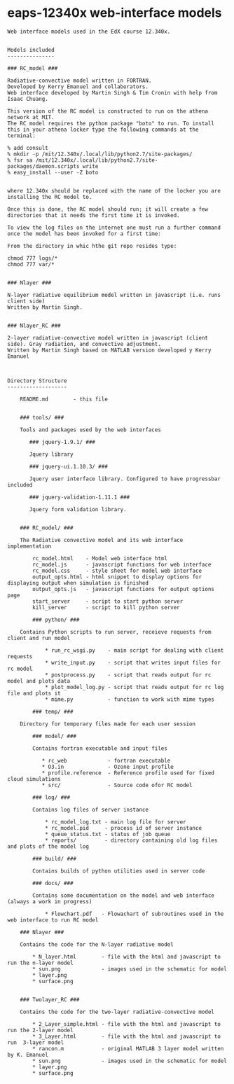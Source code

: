 eaps-12340x web-interface models
================================

    Web interface models used in the EdX course 12.340x. 


    Models included
    ---------------

    ### RC_model ###

    Radiative-convective model written in FORTRAN. 
    Developed by Kerry Emanuel and collaborators.
    Web interface developed by Martin Singh & Tim Cronin with help from Isaac Chuang.

    This version of the RC model is constructed to run on the athena network at MIT. 
    The RC model requires the python package "boto" to run. To install this in your athena locker type the following commands at the terminal:

    % add consult
    % mkdir -p /mit/12.340x/.local/lib/python2.7/site-packages/
    % fsr sa /mit/12.340x/.local/lib/python2.7/site-packages/daemon.scripts write
    % easy_install --user -Z boto
     

    where 12.340x should be replaced with the name of the locker you are installing the RC model to.

    Once this is done, the RC model should run; it will create a few directories that it needs the first time it is invoked.

    To view the log files on the internet one must run a further command once the model has been invoked for a first time:

    From the directory in whic hthe git repo resides type:

    chmod 777 logs/*
    chmod 777 var/*


    ### Nlayer ###
 
    N-layer radiative equilibrium model written in javascript (i.e. runs client side)
    Written by Martin Singh.


    ### Nlayer_RC ###
  
    2-layer radiative-convective model written in javascript (client side). Gray radiation, and convective adjustment.
    Written by Martin Singh based on MATLAB version developed y Kerry Emanuel



    Directory Structure
    -------------------

        README.md        - this file


        ### tools/ ###

        Tools and packages used by the web interfaces

           ### jquery-1.9.1/ ###

           Jquery library

           ### jquery-ui.1.10.3/ ###

           Jquery user interface library. Configured to have progressbar included

           ### jquery-validation-1.11.1 ###

           Jquery form validation library.


        ### RC_model/ ###

        The Radiative convective model and its web interface implementation

            rc_model.html    - Model web interface html
            rc_model.js      - javascript functions for web interface
            rc_model.css     - style sheet for model web interface
            output_opts.html - html snippet to display options for displaying output when simulation is finished
            output_opts.js   - javascript functions for output options page
            start_server     - script to start python server
            kill_server      - script to kill python server

            ### python/ ###

   	    Contains Python scripts to run server, receieve requests from client and run model

                * run_rc_wsgi.py    - main script for dealing with client requests
                * write_input.py    - script that writes input files for rc model
                * postprocess.py    - script that reads output for rc model and plots data
                * plot_model_log.py - script that reads output for rc log file and plots it
                * mime.py           - function to work with mime types

            ### temp/ ###

	    Directory for temporary files made for each user session

            ### model/ ###

            Contains fortran executable and input files

               * rc_web             - fortran executable
               * O3.in              - Ozone input profile
               * profile.reference  - Reference profile used for fixed cloud simulations
               * src/               - Source code ofor RC model

            ### log/ ###

            Contains log files of server instance
        
                * rc_model_log.txt - main log file for server
                * rc_model.pid     - process id of server instance
                * queue_status.txt - status of job queue
                * reports/         - directory containing old log files and plots of the model log
        
            ### build/ ###
 
            Contains builds of python utilities used in server code

            ### docs/ ###
 
            Contains some documentation on the model and web interface (always a work in progress)

                * Flowchart.pdf   - Flowachart of subroutines used in the web interface to run RC model

        ### Nlayer ###

        Contains the code for the N-layer radiative model

            * N_layer.html        - file with the html and javascript to run the n-layer model
            * sun.png             - images used in the schematic for model
            * layer.png
            * surface.png


        ### Twolayer_RC ###

        Contains the code for the two-layer radiative-convective model

            * 2_Layer_simple.html - file with the html and javascript to run the 2-layer model
            * 3_Layer.html        - file with the html and javascript to run  3-layer model
            * rancon.m            - original MATLAB 3 layer model written by K. Emanuel
            * sun.png             - images used in the schematic for model
            * layer.png
            * surface.png




